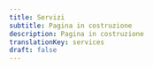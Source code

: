 ```yaml
---
title: Servizi
subtitle: Pagina in costruzione
description: Pagina in costruzione
translationKey: services
draft: false
---
```

